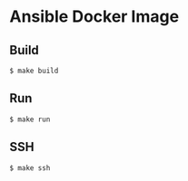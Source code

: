 # Ansible Docker Image

## Build

```console
$ make build
```

## Run

```console
$ make run
```

## SSH

```console
$ make ssh
```

